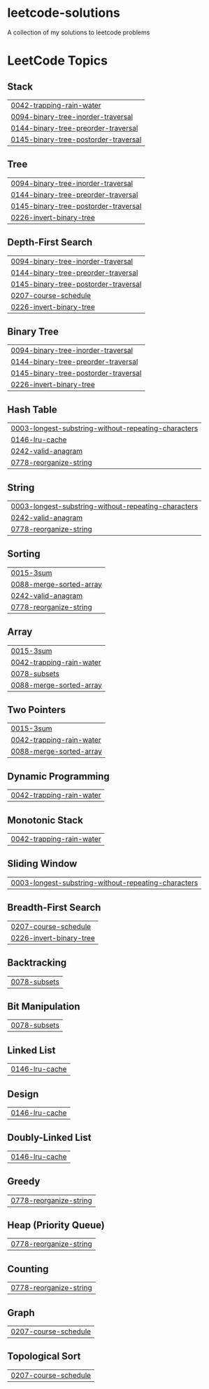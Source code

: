 # leetcode-solutions
A collection of my solutions to leetcode problems

<!---LeetCode Topics Start-->
# LeetCode Topics
## Stack
|  |
| ------- |
| [0042-trapping-rain-water](https://github.com/srisiddhardhakurra26/leetcode-solutions/tree/master/0042-trapping-rain-water) |
| [0094-binary-tree-inorder-traversal](https://github.com/srisiddhardhakurra26/leetcode-solutions/tree/master/0094-binary-tree-inorder-traversal) |
| [0144-binary-tree-preorder-traversal](https://github.com/srisiddhardhakurra26/leetcode-solutions/tree/master/0144-binary-tree-preorder-traversal) |
| [0145-binary-tree-postorder-traversal](https://github.com/srisiddhardhakurra26/leetcode-solutions/tree/master/0145-binary-tree-postorder-traversal) |
## Tree
|  |
| ------- |
| [0094-binary-tree-inorder-traversal](https://github.com/srisiddhardhakurra26/leetcode-solutions/tree/master/0094-binary-tree-inorder-traversal) |
| [0144-binary-tree-preorder-traversal](https://github.com/srisiddhardhakurra26/leetcode-solutions/tree/master/0144-binary-tree-preorder-traversal) |
| [0145-binary-tree-postorder-traversal](https://github.com/srisiddhardhakurra26/leetcode-solutions/tree/master/0145-binary-tree-postorder-traversal) |
| [0226-invert-binary-tree](https://github.com/srisiddhardhakurra26/leetcode-solutions/tree/master/0226-invert-binary-tree) |
## Depth-First Search
|  |
| ------- |
| [0094-binary-tree-inorder-traversal](https://github.com/srisiddhardhakurra26/leetcode-solutions/tree/master/0094-binary-tree-inorder-traversal) |
| [0144-binary-tree-preorder-traversal](https://github.com/srisiddhardhakurra26/leetcode-solutions/tree/master/0144-binary-tree-preorder-traversal) |
| [0145-binary-tree-postorder-traversal](https://github.com/srisiddhardhakurra26/leetcode-solutions/tree/master/0145-binary-tree-postorder-traversal) |
| [0207-course-schedule](https://github.com/srisiddhardhakurra26/leetcode-solutions/tree/master/0207-course-schedule) |
| [0226-invert-binary-tree](https://github.com/srisiddhardhakurra26/leetcode-solutions/tree/master/0226-invert-binary-tree) |
## Binary Tree
|  |
| ------- |
| [0094-binary-tree-inorder-traversal](https://github.com/srisiddhardhakurra26/leetcode-solutions/tree/master/0094-binary-tree-inorder-traversal) |
| [0144-binary-tree-preorder-traversal](https://github.com/srisiddhardhakurra26/leetcode-solutions/tree/master/0144-binary-tree-preorder-traversal) |
| [0145-binary-tree-postorder-traversal](https://github.com/srisiddhardhakurra26/leetcode-solutions/tree/master/0145-binary-tree-postorder-traversal) |
| [0226-invert-binary-tree](https://github.com/srisiddhardhakurra26/leetcode-solutions/tree/master/0226-invert-binary-tree) |
## Hash Table
|  |
| ------- |
| [0003-longest-substring-without-repeating-characters](https://github.com/srisiddhardhakurra26/leetcode-solutions/tree/master/0003-longest-substring-without-repeating-characters) |
| [0146-lru-cache](https://github.com/srisiddhardhakurra26/leetcode-solutions/tree/master/0146-lru-cache) |
| [0242-valid-anagram](https://github.com/srisiddhardhakurra26/leetcode-solutions/tree/master/0242-valid-anagram) |
| [0778-reorganize-string](https://github.com/srisiddhardhakurra26/leetcode-solutions/tree/master/0778-reorganize-string) |
## String
|  |
| ------- |
| [0003-longest-substring-without-repeating-characters](https://github.com/srisiddhardhakurra26/leetcode-solutions/tree/master/0003-longest-substring-without-repeating-characters) |
| [0242-valid-anagram](https://github.com/srisiddhardhakurra26/leetcode-solutions/tree/master/0242-valid-anagram) |
| [0778-reorganize-string](https://github.com/srisiddhardhakurra26/leetcode-solutions/tree/master/0778-reorganize-string) |
## Sorting
|  |
| ------- |
| [0015-3sum](https://github.com/srisiddhardhakurra26/leetcode-solutions/tree/master/0015-3sum) |
| [0088-merge-sorted-array](https://github.com/srisiddhardhakurra26/leetcode-solutions/tree/master/0088-merge-sorted-array) |
| [0242-valid-anagram](https://github.com/srisiddhardhakurra26/leetcode-solutions/tree/master/0242-valid-anagram) |
| [0778-reorganize-string](https://github.com/srisiddhardhakurra26/leetcode-solutions/tree/master/0778-reorganize-string) |
## Array
|  |
| ------- |
| [0015-3sum](https://github.com/srisiddhardhakurra26/leetcode-solutions/tree/master/0015-3sum) |
| [0042-trapping-rain-water](https://github.com/srisiddhardhakurra26/leetcode-solutions/tree/master/0042-trapping-rain-water) |
| [0078-subsets](https://github.com/srisiddhardhakurra26/leetcode-solutions/tree/master/0078-subsets) |
| [0088-merge-sorted-array](https://github.com/srisiddhardhakurra26/leetcode-solutions/tree/master/0088-merge-sorted-array) |
## Two Pointers
|  |
| ------- |
| [0015-3sum](https://github.com/srisiddhardhakurra26/leetcode-solutions/tree/master/0015-3sum) |
| [0042-trapping-rain-water](https://github.com/srisiddhardhakurra26/leetcode-solutions/tree/master/0042-trapping-rain-water) |
| [0088-merge-sorted-array](https://github.com/srisiddhardhakurra26/leetcode-solutions/tree/master/0088-merge-sorted-array) |
## Dynamic Programming
|  |
| ------- |
| [0042-trapping-rain-water](https://github.com/srisiddhardhakurra26/leetcode-solutions/tree/master/0042-trapping-rain-water) |
## Monotonic Stack
|  |
| ------- |
| [0042-trapping-rain-water](https://github.com/srisiddhardhakurra26/leetcode-solutions/tree/master/0042-trapping-rain-water) |
## Sliding Window
|  |
| ------- |
| [0003-longest-substring-without-repeating-characters](https://github.com/srisiddhardhakurra26/leetcode-solutions/tree/master/0003-longest-substring-without-repeating-characters) |
## Breadth-First Search
|  |
| ------- |
| [0207-course-schedule](https://github.com/srisiddhardhakurra26/leetcode-solutions/tree/master/0207-course-schedule) |
| [0226-invert-binary-tree](https://github.com/srisiddhardhakurra26/leetcode-solutions/tree/master/0226-invert-binary-tree) |
## Backtracking
|  |
| ------- |
| [0078-subsets](https://github.com/srisiddhardhakurra26/leetcode-solutions/tree/master/0078-subsets) |
## Bit Manipulation
|  |
| ------- |
| [0078-subsets](https://github.com/srisiddhardhakurra26/leetcode-solutions/tree/master/0078-subsets) |
## Linked List
|  |
| ------- |
| [0146-lru-cache](https://github.com/srisiddhardhakurra26/leetcode-solutions/tree/master/0146-lru-cache) |
## Design
|  |
| ------- |
| [0146-lru-cache](https://github.com/srisiddhardhakurra26/leetcode-solutions/tree/master/0146-lru-cache) |
## Doubly-Linked List
|  |
| ------- |
| [0146-lru-cache](https://github.com/srisiddhardhakurra26/leetcode-solutions/tree/master/0146-lru-cache) |
## Greedy
|  |
| ------- |
| [0778-reorganize-string](https://github.com/srisiddhardhakurra26/leetcode-solutions/tree/master/0778-reorganize-string) |
## Heap (Priority Queue)
|  |
| ------- |
| [0778-reorganize-string](https://github.com/srisiddhardhakurra26/leetcode-solutions/tree/master/0778-reorganize-string) |
## Counting
|  |
| ------- |
| [0778-reorganize-string](https://github.com/srisiddhardhakurra26/leetcode-solutions/tree/master/0778-reorganize-string) |
## Graph
|  |
| ------- |
| [0207-course-schedule](https://github.com/srisiddhardhakurra26/leetcode-solutions/tree/master/0207-course-schedule) |
## Topological Sort
|  |
| ------- |
| [0207-course-schedule](https://github.com/srisiddhardhakurra26/leetcode-solutions/tree/master/0207-course-schedule) |
<!---LeetCode Topics End-->